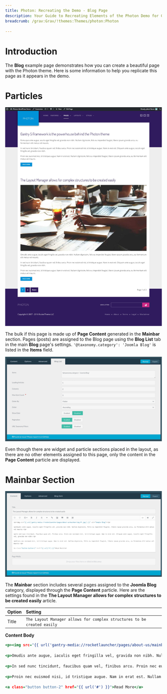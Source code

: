 ```yaml
---
title: Photon: Recreating the Demo - Blog Page
description: Your Guide to Recreating Elements of the Photon Demo for Grav
breadcrumb: /grav:Grav/!themes:Themes/photon:Photon

---
```


# Introduction

The **Blog** example page demonstrates how you can create a beautiful page with the Photon theme. Here is some information to help you replicate this page as it appears in the demo.

# Particles

![](assets/page_blog.jpeg)

The bulk if this page is made up of **Page Content** generated in the **Mainbar** section. Pages (posts) are assigned to the Blog page using the **Blog List** tab in the main **Blog** page's settings. `'@taxonomy.category': 'Joomla Blog'` is listed in the **Items** field.

![](assets/page_blog_mainbar.jpeg)

Even though there are widget and particle sections placed in the layout, as there are no other elements assigned to this page, only the content in the **Page Content** particle are displayed.

# Mainbar Section

![](assets/page_blog_1.jpeg)

The **Mainbar** section includes several pages assigned to the **Joomla Blog** category, displayed through the **Page Content** particle. Here are the settings found in the **The Layout Manager allows for complex structures to be created easily** article.

| Option     | Setting                                                                            |
| :--------- | :--------------------------------------------------------------------------------- |
| Title      | `The Layout Manager allows for complex structures to be created easily`            |

**Content Body**

~~~ .html
<p><img src="{{ url('gantry-media://rocketlauncher/pages/about-us/mainbar/img-01.jpg') }}" alt="Sample Blog"></p>

<p>Omudis ante augue, iaculis eget fringilla vel, gravida non nibh. Nullam dignissim, felis eu imperdiet feugiat, libero ipsum gravida arcu, eu fermentum elit metus vel mauris.</p>

<p>In sed nunc tincidunt, faucibus quam vel, finibus arcu. Proin nec euismod nisi, id tristique augue. Nam in erat est. Dliquam ante augue, iaculis eget fringilla vel, gravida non nibh.</p>

<p>Proin nec euismod nisi, id tristique augue. Nam in erat est. Nullam dignissim, felis eu imperdiet feugiat, libero ipsum gravida arcu, eu fermentum elit metus vel mauris.</p>

<a class="button button-2" href="{{ url('#') }}">Read More</a>
~~~
